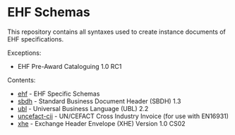# EHF Schemas

This repository contains all syntaxes used to create instance documents of EHF specifications.

Exceptions:

* EHF Pre-Award Cataloguing 1.0 RC1


Contents:

* [ehf](src/xsd/ehf) - EHF Specific Schemas
* [sbdh](src/xsd/sbdh) - Standard Business Document Header (SBDH) 1.3
* [ubl](src/xsd/ubl) - Universal Business Language (UBL) 2.2
* [uncefact-cii](src/xsd/uncefact-cii) - UN/CEFACT Cross Industry Invoice (for use with EN16931)
* [xhe](src/xsd/xhe) - Exchange Header Envelope (XHE) Version 1.0 CS02